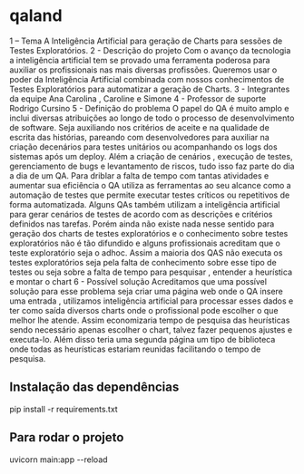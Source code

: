 # qaland
1 – Tema
  A Inteligência Artificial para geração de Charts para sessões de Testes Exploratórios.
2 - Descrição do projeto
  Com o avanço da tecnologia a inteligência artificial tem se provado uma ferramenta poderosa para auxiliar os profissionais nas mais diversas profissões. 
  Queremos usar o poder da Inteligência Artificial combinada com nossos conhecimentos de Testes Exploratórios para automatizar a geração de Charts.
3 - Integrantes da equipe
Ana Carolina , Caroline e Simone
4 - Professor de suporte
Rodrigo Cursino
5 - Definição do problema
O papel do QA é muito amplo e inclui diversas atribuições ao longo de todo o processo de desenvolvimento de software.
Seja auxiliando nos critérios de aceite e na qualidade de escrita das histórias, pareando com desenvolvedores para auxiliar na criação decenários para testes unitários 
ou acompanhando os logs dos sistemas após um deploy.
Além a criação de cenários , execução de testes, gerenciamento de bugs e levantamento de riscos, tudo isso faz parte do dia a dia de um QA.
Para driblar a falta de tempo com tantas atividades e aumentar sua eficiência o QA utiliza as ferramentas ao seu alcance como a automação de testes que permite executar 
testes críticos ou repetitivos de forma automatizada. 
Alguns QAs também utilizam a inteligência artificial para gerar cenários de testes de acordo com as descrições e critérios definidos nas tarefas.
Porém ainda não existe nada nesse sentido para geração dos charts de testes exploratórios e o conhecimento sobre testes exploratórios não é tão difundido e alguns profissionais acreditam que o teste exploratório seja o
adhoc.
Assim a maioria dos QAS não executa os testes exploratórios seja pela falta de conhecimento sobre esse tipo de testes ou seja sobre a falta de tempo para pesquisar , entender a heurística e montar o chart
6 - Possível solução
Acreditamos que uma possível solução para esse problema seja criar uma página web onde o QA insere uma entrada , utilizamos inteligência artificial para processar esses dados e ter como saída diversos charts onde o
profissional pode escolher o que melhor lhe atende. Assim economizaria tempo de pesquisa das heurísticas sendo necessário apenas escolher o chart, talvez fazer pequenos ajustes e executa-lo.
Além disso teria uma segunda página um tipo de biblioteca onde todas as heurísticas estariam reunidas facilitando o tempo de pesquisa.

## Instalação das dependências
pip install -r requirements.txt

## Para rodar o projeto
uvicorn main:app --reload
